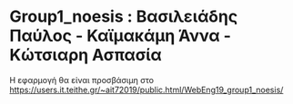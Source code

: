 # Group1_noesis : Βασιλειάδης Παύλος - Καϊμακάμη Άννα - Κώτσιαρη Ασπασία

Η εφαρμογή θα είναι προσβάσιμη στο https://users.it.teithe.gr/~ait72019/public.html/WebEng19_group1_noesis/
